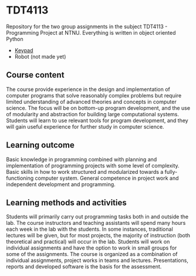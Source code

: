 # TDT4113
Repository for the two group assignments in the subject TDT4113 - Programming Project at NTNU. Everything is written in object oriented Python

* [Keypad](https://github.com/henrikforb/TDT4113/tree/master/Keypad)
* Robot (not made yet)

## Course content
The course provide experience in the design and implementation of computer programs that solve reasonably complex problems but require limited understanding of advanced theories and concepts in computer science. The focus will be on bottom-up program development, and the use of modularity and abstraction for building large computational systems. Students will learn to use relevant tools for program development, and they will gain useful experience for further study in computer science.

## Learning outcome
Basic knowledge in programming combined with planning and implementation of programming projects with some level of complexity. Basic skills in how to work structured and modularized towards a fully-functioning computer system. General competence in project work and independent development and programming.

## Learning methods and activities
Students will primarily carry out programming tasks both in and outside the lab. The course instructors and teaching assistants will spend many hours each week in the lab with the students. In some instances, traditional lectures will be given, but for most projects, the majority of instruction (both theoretical and practical) will occur in the lab. Students will work on individual assignments and have the option to work in small groups for some of the assignments.
The course is organized as a combination of individual assignments, project works in teams and lectures.
Presentations, reports and developed software is the basis for the assessment.
